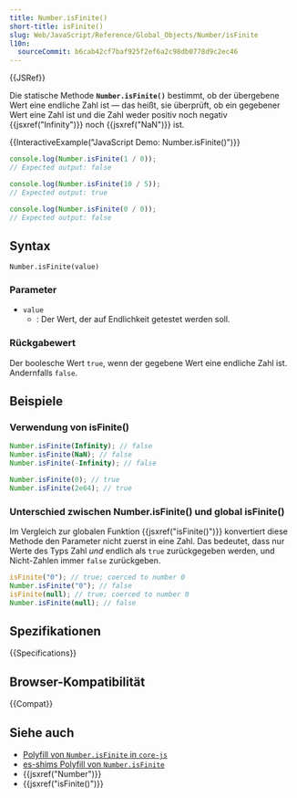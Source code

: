 ```yaml
---
title: Number.isFinite()
short-title: isFinite()
slug: Web/JavaScript/Reference/Global_Objects/Number/isFinite
l10n:
  sourceCommit: b6cab42cf7baf925f2ef6a2c98db0778d9c2ec46
---
```


{{JSRef}}

Die statische Methode **`Number.isFinite()`** bestimmt, ob der übergebene Wert eine endliche Zahl ist — das heißt, sie überprüft, ob ein gegebener Wert eine Zahl ist und die Zahl weder positiv noch negativ {{jsxref("Infinity")}} noch {{jsxref("NaN")}} ist.

{{InteractiveExample("JavaScript Demo: Number.isFinite()")}}

```js interactive-example
console.log(Number.isFinite(1 / 0));
// Expected output: false

console.log(Number.isFinite(10 / 5));
// Expected output: true

console.log(Number.isFinite(0 / 0));
// Expected output: false
```

## Syntax

```js-nolint
Number.isFinite(value)
```

### Parameter

- `value`
  - : Der Wert, der auf Endlichkeit getestet werden soll.

### Rückgabewert

Der boolesche Wert `true`, wenn der gegebene Wert eine endliche Zahl ist. Andernfalls `false`.

## Beispiele

### Verwendung von isFinite()

```js
Number.isFinite(Infinity); // false
Number.isFinite(NaN); // false
Number.isFinite(-Infinity); // false

Number.isFinite(0); // true
Number.isFinite(2e64); // true
```

### Unterschied zwischen Number.isFinite() und global isFinite()

Im Vergleich zur globalen Funktion {{jsxref("isFinite()")}} konvertiert diese Methode den Parameter nicht zuerst in eine Zahl. Das bedeutet, dass nur Werte des Typs Zahl _und_ endlich als `true` zurückgegeben werden, und Nicht-Zahlen immer `false` zurückgeben.

```js
isFinite("0"); // true; coerced to number 0
Number.isFinite("0"); // false
isFinite(null); // true; coerced to number 0
Number.isFinite(null); // false
```

## Spezifikationen

{{Specifications}}

## Browser-Kompatibilität

{{Compat}}

## Siehe auch

- [Polyfill von `Number.isFinite` in `core-js`](https://github.com/zloirock/core-js#ecmascript-number)
- [es-shims Polyfill von `Number.isFinite`](https://www.npmjs.com/package/number.isfinite)
- {{jsxref("Number")}}
- {{jsxref("isFinite()")}}
